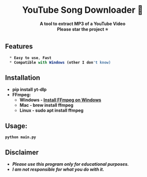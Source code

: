 <h1 align="center">YouTube Song Downloader 🎵</h1>

<p align='center'>
  <b>A tool to extract MP3 of a YouTube Video</b><br>
  <b>Please star the project ⭐<b><br>
</p>

## Features
```js
  * Easy to use, Fast
  * Compatible with Windows (other I don't know)
```

## Installation
* pip install yt-dlp
* FFmpeg:
  - Windows - [Install FFmpeg on Windows](https://windowsloop.com/install-ffmpeg-windows-10/)
  - Mac - brew install ffmpeg
  - Linux - sudo apt install ffmpeg

##  Usage:
```
python main.py
```

## Disclaimer

* ***Please use this program only for educational purposes.***
* ***I am not responsible for what you do with it.***
